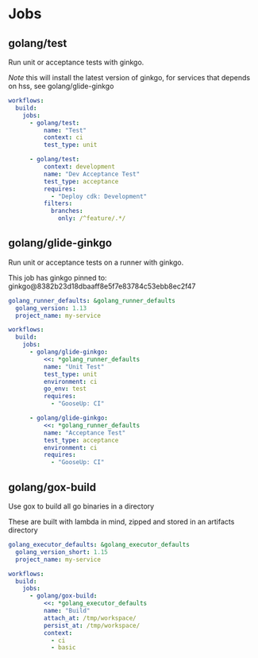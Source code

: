 # Jobs

## golang/test

Run unit or acceptance tests with ginkgo.

_Note_ this will install the latest version of ginkgo,
for services that depends on hss, see golang/glide-ginkgo


```yaml
workflows:
  build:
    jobs:
      - golang/test:
          name: "Test"
          context: ci
          test_type: unit

      - golang/test:
          context: development
          name: "Dev Acceptance Test"
          test_type: acceptance
          requires:
            - "Deploy cdk: Development"
          filters:
            branches:
              only: /^feature/.*/
```

## golang/glide-ginkgo

Run unit or acceptance tests on a runner with ginkgo.

This job has ginkgo pinned to: ginkgo@8382b23d18dbaaff8e5f7e83784c53ebb8ec2f47


```yaml
golang_runner_defaults: &golang_runner_defaults
  golang_version: 1.13
  project_name: my-service

workflows:
  build:
    jobs:
      - golang/glide-ginkgo:
          <<: *golang_runner_defaults
          name: "Unit Test"
          test_type: unit
          environment: ci
          go_env: test
          requires:
            - "GooseUp: CI"

      - golang/glide-ginkgo:
          <<: *golang_runner_defaults
          name: "Acceptance Test"
          test_type: acceptance
          environment: ci
          requires:
            - "GooseUp: CI"
```

## golang/gox-build

Use gox to build all go binaries in a directory

These are built with lambda in mind, zipped and stored in an artifacts directory

```yaml
golang_executor_defaults: &golang_executor_defaults
  golang_version_short: 1.15
  project_name: my-service

workflows:
  build:
    jobs:
      - golang/gox-build:
          <<: *golang_executor_defaults
          name: "Build"
          attach_at: /tmp/workspace/
          persist_at: /tmp/workspace/
          context:
            - ci
            - basic

```
